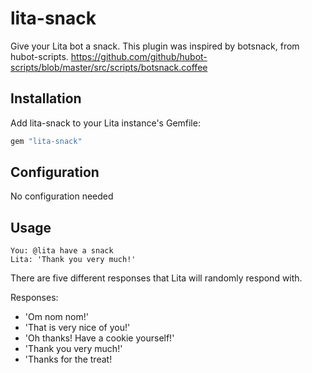 # lita-snack

Give your Lita bot a snack. This plugin was inspired by botsnack, from hubot-scripts.
https://github.com/github/hubot-scripts/blob/master/src/scripts/botsnack.coffee

## Installation

Add lita-snack to your Lita instance's Gemfile:

``` ruby
gem "lita-snack"
```

## Configuration

No configuration needed

## Usage

```
You: @lita have a snack
Lita: 'Thank you very much!'
```

There are five different responses that Lita will randomly respond with.

Responses:
* 'Om nom nom!'
* 'That is very nice of you!'
* 'Oh thanks! Have a cookie yourself!'
* 'Thank you very much!'
* 'Thanks for the treat!

